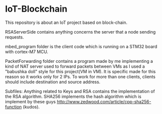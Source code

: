 # IoT-Blockchain</br>

This repository is about an IoT project based on block-chain.</br>

RSAServerSide contains anything concerns the server that a node sending requests.</br>

mbed_program folder is the client code which is running on a STM32 board with cortex-M7 MCU. </br>

PacketForwarding folder contains a program made by me implementing a kind of NAT server used to forward packets between VMs as I used a "babushka doll" style for this project(VM in VM). It is specific made for this reason so it works only for 2 IPs. To work for more than one clients, clients should include destination and source address.</br>

Subfiles: Anything related to Keys and RSA contains the implementation of the RSA algorithm. SHA256 implements the hash algorithm which is implement by these guys http://www.zedwood.com/article/cpp-sha256-function (kudos).
